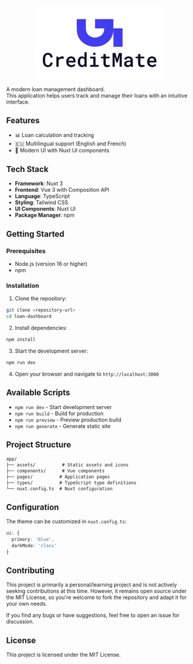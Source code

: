 <div align="center">
  <img src="/public/img/logo.png" alt="Credit Mate Logo" width="350">
</div>

A modern loan management dashboard.  
This application helps users track and manage their loans with an intuitive interface.

## Features

- 📊 Loan calculation and tracking
- 🇪🇺 Multilingual support (English and French)
- 🎨 Modern UI with Nuxt UI components

## Tech Stack

- **Framework**: Nuxt 3
- **Frontend**: Vue 3 with Composition API
- **Language**: TypeScript
- **Styling**: Tailwind CSS
- **UI Components**: Nuxt UI
- **Package Manager**: npm

## Getting Started

### Prerequisites

- Node.js (version 16 or higher)
- npm

### Installation

1. Clone the repository:
```bash
git clone <repository-url>
cd loan-dashboard
```

2. Install dependencies:
```bash
npm install
```

3. Start the development server:
```bash
npm run dev
```

4. Open your browser and navigate to `http://localhost:3000`

## Available Scripts

- `npm run dev` - Start development server
- `npm run build` - Build for production
- `npm run preview` - Preview production build
- `npm run generate` - Generate static site

## Project Structure

```
app/
├── assets/          # Static assets and icons
├── components/      # Vue components
├── pages/          # Application pages
├── types/          # TypeScript type definitions
└── nuxt.config.ts  # Nuxt configuration
```

## Configuration

The theme can be customized in `nuxt.config.ts`:

```typescript
ui: {
  primary: 'blue',
  darkMode: 'class'
}
```

## Contributing

This project is primarily a personal/learning project and is not actively seeking contributions at this time. 
However, it remains open source under the MIT License, so you're welcome to fork the repository and adapt it for your own needs.

If you find any bugs or have suggestions, feel free to open an issue for discussion.

## License

This project is licensed under the MIT License.
